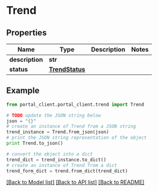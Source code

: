 # Trend


## Properties
Name | Type | Description | Notes
------------ | ------------- | ------------- | -------------
**description** | **str** |  | 
**status** | [**TrendStatus**](TrendStatus.md) |  | 

## Example

```python
from portal_client.portal_client.trend import Trend

# TODO update the JSON string below
json = "{}"
# create an instance of Trend from a JSON string
trend_instance = Trend.from_json(json)
# print the JSON string representation of the object
print Trend.to_json()

# convert the object into a dict
trend_dict = trend_instance.to_dict()
# create an instance of Trend from a dict
trend_form_dict = trend.from_dict(trend_dict)
```
[[Back to Model list]](../README.md#documentation-for-models) [[Back to API list]](../README.md#documentation-for-api-endpoints) [[Back to README]](../README.md)


